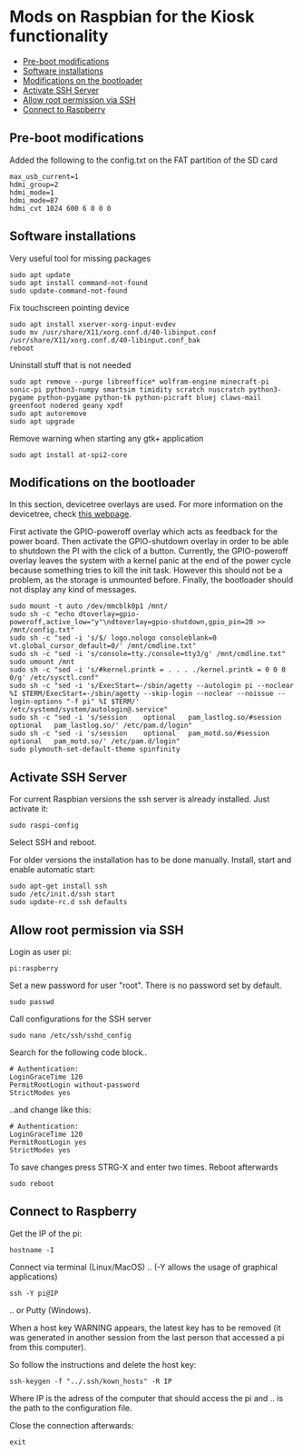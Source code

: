 # Mods on Raspbian for the Kiosk functionality

- [Pre-boot modifications](#pre-boot-modifications)
- [Software installations](#software-installations)
- [Modifications on the bootloader](#modifications-on-the-bootloader)
- [Activate SSH Server](#activate-ssh-server)
- [Allow root permission via SSH](#allow-root-permission)
- [Connect to Raspberry](#connect-to-rasperry)

## Pre-boot modifications

Added the following to the config.txt on the FAT partition of the SD card

```
max_usb_current=1
hdmi_group=2
hdmi_mode=1
hdmi_mode=87
hdmi_cvt 1024 600 6 0 0 0
```

## Software installations

Very useful tool for missing packages
```shell
sudo apt update
sudo apt install command-not-found
sudo update-command-not-found
```

Fix touchscreen pointing device
```shell
sudo apt install xserver-xorg-input-evdev
sudo mv /usr/share/X11/xorg.conf.d/40-libinput.conf /usr/share/X11/xorg.conf.d/40-libinput.conf_bak
reboot
```

Uninstall stuff that is not needed
```shell
sudo apt remove --purge libreoffice* wolfram-engine minecraft-pi sonic-pi python3-numpy smartsim timidity scratch nuscratch python3-pygame python-pygame python-tk python-picraft bluej claws-mail greenfoot nodered geany xpdf
sudo apt autoremove
sudo apt upgrade
```

Remove warning when starting any gtk+ application
```shell
sudo apt install at-spi2-core
```

## Modifications on the bootloader

In this section, devicetree overlays are used. For more information on the devicetree, check [this webpage](https://www.raspberrypi.org/documentation/configuration/device-tree.md).

First activate the GPIO-poweroff overlay which acts as feedback for the power board. Then activate the GPIO-shutdown overlay in order to be able to shutdown the PI with the click of a button.
Currently, the GPIO-poweroff overlay leaves the system with a kernel panic at the end of the power cycle because something tries to kill the init task. However this should not be a problem, as the storage is unmounted before.
Finally, the bootloader should not display any kind of messages.

```shell
sudo mount -t auto /dev/mmcblk0p1 /mnt/
sudo sh -c "echo dtoverlay=gpio-poweroff,active_low="y"\ndtoverlay=gpio-shutdown,gpio_pin=20 >> /mnt/config.txt"
sudo sh -c "sed -i 's/$/ logo.nologo consoleblank=0 vt.global_cursor_default=0/' /mnt/cmdline.txt"
sudo sh -c "sed -i 's/console=tty./console=tty3/g' /mnt/cmdline.txt"
sudo umount /mnt
sudo sh -c "sed -i 's/#kernel.printk = . . . ./kernel.printk = 0 0 0 0/g' /etc/sysctl.conf"
sudo sh -c "sed -i 's/ExecStart=-/sbin/agetty --autologin pi --noclear %I $TERM/ExecStart=-/sbin/agetty --skip-login --noclear --noissue --login-options "-f pi" %I $TERM/' /etc/systemd/system/autologin@.service"
sudo sh -c "sed -i 's/session    optional   pam_lastlog.so/#session    optional   pam_lastlog.so/' /etc/pam.d/login"
sudo sh -c "sed -i 's/session    optional   pam_motd.so/#session    optional   pam_motd.so/' /etc/pam.d/login"
sudo plymouth-set-default-theme spinfinity
```

## Activate SSH Server

For current Raspbian versions the ssh server is already installed. Just activate it:

```shell
sudo raspi-config
```

Select SSH and reboot.

For older versions the installation has to be done manually. Install, start and enable automatic start:

```shell
sudo apt-get install ssh
sudo /etc/init.d/ssh start
sudo update-rc.d ssh defaults
```

## Allow root permission via SSH

Login as user pi:

```shell
pi:raspberry
```

Set a new password for user "root". There is no password set by default.

```shell
sudo passwd
```

Call configurations for the SSH server

```shell
sudo nano /etc/ssh/sshd_config
```

Search for the following code block..

```shell
# Authentication:
LoginGraceTime 120
PermitRootLogin without-password
StrictModes yes
```
..and change like this:

```shell
# Authentication:
LoginGraceTime 120
PermitRootLogin yes
StrictModes yes
```

To save changes press STRG-X and enter two times.
Reboot afterwards

```shell
sudo reboot
```


## Connect to Raspberry

Get the IP of the pi:

```shell
hostname -I
```

Connect via terminal (Linux/MacOS) ..
(-Y allows the usage of graphical applications)

```shell
ssh -Y pi@IP
```
.. or Putty (Windows).

When a host key WARNING appears, the latest key has to be removed (it was generated in another session from the last person that accessed a pi from this computer).

So follow the instructions and delete the host key:

```shell
ssh-keygen -f "../.ssh/kown_hosts" -R IP
``` 

Where IP is the adress of the computer that should access the pi and .. is the path to the configuration file.

Close the connection afterwards:

```shell
exit
```
